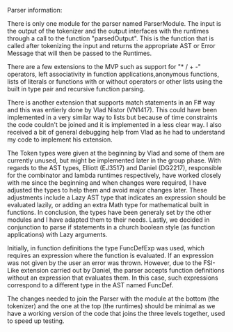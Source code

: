 Parser information:

There is only one module for the parser named ParserModule. The input is the output of the tokenizer and the output interfaces with the runtimes through a call to the function "parsedOutput". This is the function that is called after tokenizing the input and returns the appropriate AST or Error Message that will then be passed to the Runtimes. 

There are a few extensions to the MVP such as support for "* / + -" operators, left associativity in function applications,anonymous functions, lists of literals or functions with or without operators or other lists using the built in type pair and recursive function parsing. 

There is another extension that supports match statements in an F# way and this was entierly done by Vlad Nistor (VN1417). This could have been implemented in a very similar way to lists but because of time constraints the code couldn't be joined and it is implemented in a less clear way. I also received a bit of general debugging help from Vlad as he had to understand my code to implement his extension. 

The Token types were given at the beginning by Vlad and some of them are currently unused, but might be implemented later in the group phase. With regards to the AST types, Elliott (EJ3517) and Daniel (DG2217), responsible for the combinator and lambda runtimes respectively, have worked closely with me since the beginning and when changes were required, I have adjusted the types to help them and avoid major changes later. These adjustments include a Lazy AST type that indicates an expression should be evaluated lazily, or adding an extra Math type for mathematical built in functions. In conclusion, the types have been generaly set by the other modules and I have adapted them to their needs. Lastly, we decided in conjunction to parse if statements in a church boolean style (as function applications) with Lazy arguments. 

Initially, in function definitions the type FuncDefExp was used, which requires an expression where the function is evaluated. If an expression was not given by the user an error was thrown. However, due to the FSI-Like extension carried out by Daniel, the parser accepts function definitions without an expression that evaluates them. In this case, such expressions correspond to a different type in the AST named FuncDef. 

The changes needed to join the Parser with the module at the bottom (the tokenizer) and the one at the top (the runtimes) should be minimal as we have a working version of the code that joins the three levels together, used to speed up testing. 
